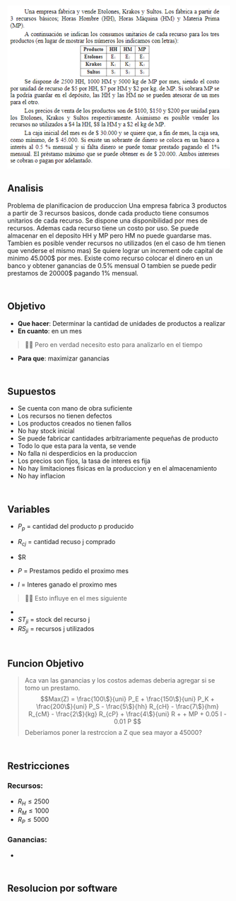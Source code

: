 ![alt text](2.23.png)
## Analisis

Problema de planificacion de produccion
Una empresa fabrica 3 productos a partir de 3 recursos basicos, donde cada producto tiene consumos unitarios de cada recurso.
Se dispone una disponibilidad por mes de recursos. Ademas cada recurso tiene un costo por uso.
Se puede almacenar en el deposito HH y MP pero HM no puede guardarse mas.
Tambien es posible vender recursos no utilizados (en el caso de hm tienen que venderse el mismo mas)
Se quiere lograr un increment ode capital de minimo 45.000$ por mes.
Existe como recurso colocar el dinero en un banco y obtener ganancias de 0.5% mensual
O tambien se puede pedir prestamos de 20000$ pagando 1% mensual.



## <br> Objetivo
- **Que hacer**: Determinar la cantidad de unidades de productos a realizar
- **En cuanto**: en un mes 
> ✋🏻 Pero en verdad necesito esto para analizarlo en el tiempo 
- **Para que**: maximizar ganancias



## <br> Supuestos
- Se cuenta con mano de obra suficiente
- Los recursos no tienen defectos
- Los productos creados no tienen fallos
- No hay stock inicial
- Se puede fabricar cantidades arbitrariamente pequeñas de producto
- Todo lo que esta para la venta, se vende
- No falla ni desperdicios en la produccion
- Los precios son fijos, la tasa de interes es fija
- No hay limitaciones fisicas en la produccion y en el almacenamiento
- No hay inflacion



## <br> Variables
- $P_p$ = cantidad del producto p producido
- $R_{cj}$ = cantidad recuso j comprado
- $R

- $P$ = Prestamos pedido el proximo mes
- $I$ = Interes ganado el proximo mes
> ✋🏻 Esto influye en el mes siguiente
- 
- $ST_{ji}$ = stock del recurso j
- $RS_{ji}$ = recursos j utilizados 



## <br> Funcion Objetivo
> Aca van las ganancias y los costos
> ademas deberia agregar si se tomo un prestamo.
$$Max(Z) = \frac{100\$}{uni} P_E + \frac{150\$}{uni} P_K + \frac{200\$}{uni} P_S - \frac{5\$}{hh} R_{cH} - \frac{7\$}{hm} R_{cM} - \frac{2\$}{kg} R_{cP} + \frac{4\$}{uni} R +  + MP + 0.05 I - 0.01 P $$
> Deberiamos poner la restrccion a Z que sea mayor a 45000?



## <br> Restricciones

### Recursos:
  - $R_H \le 2500$
  - $R_M \le 1000$
  - $R_P \le 5000$   

### Ganancias:
  -  

## <br> Resolucion por software


